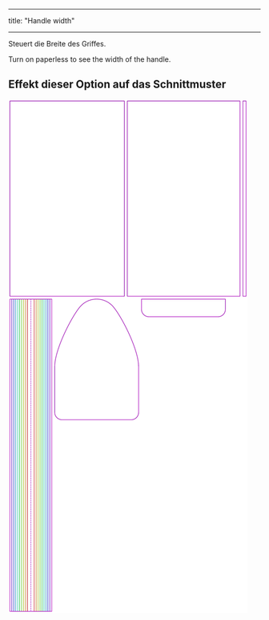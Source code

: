 - - -
title: "Handle width"
- - -

Steuert die Breite des Griffes.

<Tip>

Turn on paperless to see the width of the handle.

</Tip>

## Effekt dieser Option auf das Schnittmuster

![Dieses Bild zeigt den Effekt dieser Variable, indem es unterschiedliche Masse dieser Variable überlagert darstellt](hortensia_handlewidth_sample.svg "Effekt dieser Variable auf das Schnittmuster")
